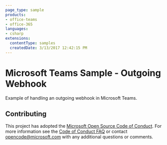 ```yaml
---
page_type: sample
products:
- office-teams
- office-365
languages:
- csharp
extensions:
  contentType: samples
  createdDate: 3/13/2017 12:42:15 PM
---
```

# Microsoft Teams Sample - Outgoing Webhook

Example of handling an outgoing webhook in Microsoft Teams.

## Contributing

This project has adopted the [Microsoft Open Source Code of Conduct](https://opensource.microsoft.com/codeofconduct/). For more information see the [Code of Conduct FAQ](https://opensource.microsoft.com/codeofconduct/faq/) or contact [opencode@microsoft.com](mailto:opencode@microsoft.com) with any additional questions or comments.
